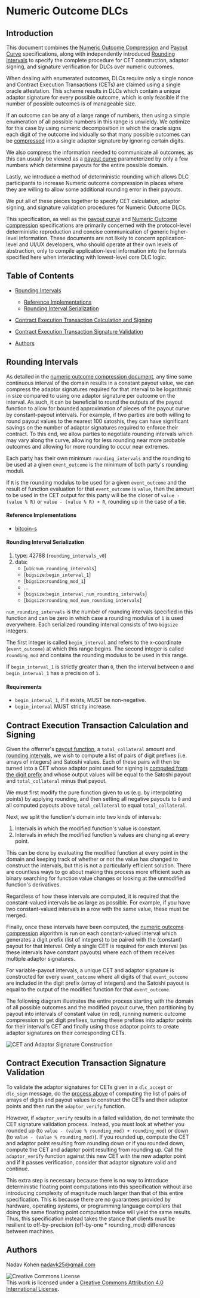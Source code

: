# Numeric Outcome DLCs

## Introduction

This document combines the [Numeric Outcome Compression](NumericOutcomeCompression.md) and [Payout Curve](PayoutCurve.md) specifications, along with
independently introduced [Rounding Intervals](#rounding-intervals) to specify the complete procedure for CET
construction, adaptor signing, and signature verification for DLCs over numeric outcomes.

When dealing with enumerated outcomes, DLCs require only a single nonce and Contract Execution
Transactions (CETs) are claimed using a single oracle attestation.
This scheme results in DLCs which contain a unique adaptor signature for every possible outcome, which
is only feasible if the number of possible outcomes is of manageable size. 

If an outcome can be any of a large range of numbers, then using a simple enumeration of
all possible numbers in this range is unwieldy.
We optimize for this case by using numeric decomposition in which the oracle signs each digit of the outcome
individually so that many possible outcomes can be [compressed](NumericOutcomeCompression.md) into a single adaptor signature by ignoring certain digits.

We also compress the information needed to communicate all outcomes, as this can usually be viewed as a
[payout curve](PayoutCurve.md) parameterized by only a few numbers which determine payouts for the entire possible domain.

Lastly, we introduce a method of deterministic rounding which allows DLC participants to increase Numeric
outcome compression in places where they are willing to allow some additional rounding error in their payouts.

We put all of these pieces together to specify CET calculation, adaptor signing, and signature validation procedures
for Numeric Outcome DLCs.

This specification, as well as the [payout curve](PayoutCurve.md) and [Numeric Outcome compression](NumericOutcomeCompression.md) specifications are primarily concerned
with the protocol-level deterministic reproduction and concise communication of generic higher-level information.
These documents are not likely to concern application-level and UI/UX developers, who should operate at
their own levels of abstraction, only to compile application-level information into the formats specified here
when interacting with lowest-level core DLC logic.

## Table of Contents

* [Rounding Intervals](#rounding-intervals)
  * [Reference Implementations](#reference-implementations)
  * [Rounding Interval Serialization](#rounding-interval-serialization)

* [Contract Execution Transaction Calculation and Signing](#contract-execution-transaction-calculation-and-signing)
* [Contract Execution Transaction Signature Validation](#contract-execution-transaction-signature-validation)
* [Authors](#authors)

## Rounding Intervals

As detailed in the [numeric outcome compression document](NumericOutcomeCompression.md#numeric-outcome-compression), any time some continuous interval of the domain results in a constant
payout value, we can compress the adaptor signatures required for that interval to be logarithmic in size compared to using one adaptor
signature per outcome on the interval.
As such, it can be beneficial to round the outputs of the payout function to allow for bounded approximation of pieces of the payout
curve by constant-payout intervals.
For example, if two parties are both willing to round payout values to the nearest 100 satoshis, they can have significant savings
on the number of adaptor signatures required to enforce their contract.
To this end, we allow parties to negotiate rounding intervals which may vary along the curve, allowing for less rounding near more
probable outcomes and allowing for more rounding to occur near extremes.

Each party has their own minimum `rounding_intervals` and the rounding to be used at a given `event_outcome` is the minimum
of both party's rounding moduli.

If `R` is the rounding modulus to be used for a given `event_outcome` and the result of function evaluation for that `event_outcome` is `value`,
then the amount to be used in the CET output for this party will be the closer of `value - (value % R)` or `value - (value % R) + R`, rounding
up in the case of a tie.

#### Reference Implementations

* [bitcoin-s](https://github.com/bitcoin-s/bitcoin-s/blob/adaptor-dlc/core/src/main/scala/org/bitcoins/core/protocol/dlc/RoundingIntervals.scala)

#### Rounding Interval Serialization

1. type: 42788 (`rounding_intervals_v0`)
2. data:
   * [`u16`:`num_rounding_intervals`]
   * [`bigsize`:`begin_interval_1`]
   * [`bigsize`:`rounding_mod_1`]
   * ...
   * [`bigsize`:`begin_interval_num_rounding_intervals`]
   * [`bigsize`:`rounding_mod_num_rounding_intervals`]

`num_rounding_intervals` is the number of rounding intervals specified in this function and can be
zero in which case a rounding modulus of `1` is used everywhere.
Each serialized rounding interval consists of two `bigsize` integers.

The first integer is called `begin_interval` and refers to the x-coordinate (`event_outcome`) at which this range begins.
The second integer is called `rounding_mod` and contains the rounding modulus to be used in this range.

If `begin_interval_1` is strictly greater than `0`, then the interval between `0` and `begin_interval_1` has a precision of `1`.

#### Requirements

* `begin_interval_1`, if it exists, MUST be non-negative.
* `begin_interval` MUST strictly increase.

## Contract Execution Transaction Calculation and Signing

Given the offerrer's [payout function](PayoutCurve.md), a `total_collateral` amount and [rounding intervals](#rounding-intervals), we wish to compute a list of pairs
of digit prefixes (i.e. arrays of integers) and Satoshi values.
Each of these pairs will then be turned into a CET whose adaptor point used for signing is [computed from the digit prefix](NumericOutcomeCompression.md#adaptor-points-with-multiple-signatures) and
whose output values will be equal to the Satoshi payout and `total_collateral` minus that payout.

We must first modify the pure function given to us (e.g. by interpolating points) by applying rounding, and then setting all
negative payouts to `0` and all computed payouts above `total_collateral` to equal `total_collateral`.

Next, we split the function's domain into two kinds of intervals:

1. Intervals in which the modified function's value is constant.
2. Intervals in which the modified function's values are changing at every point.

This can be done by evaluating the modified function at every point in the domain and keeping track of whether or not the value has
changed to construct the intervals, but this is not a particularly efficient solution.
There are countless ways to go about making this process more efficient such as binary searching for function value changes or looking
at the unmodified function's derivatives.

Regardless of how these intervals are computed, it is required that the constant-valued intervals be as large as possible.
For example, if you have two constant-valued intervals in a row with the same value, these must be merged.

Finally, once these intervals have been computed, the [numeric outcome compression](NumericOutcomeCompression.md#numeric-outcome-compression) algorithm is run on each constant-valued interval
which generates a digit prefix (list of integers) to be paired with the (constant) payout for that interval.
Only a single CET is required for each interval (as these intervals have constant payouts) where each of them receives multiple adaptor signatures.

For variable-payout intervals, a unique CET and adaptor signature is constructed for every `event_outcome` where all digits of that `event_outcome`
are included in the digit prefix (array of integers) and the Satoshi payout is equal to the output of the modified function for that `event_outcome`.

The following diagram illustrates the entire process starting with the domain of all possible outcomes and the modified payout curve, then
partitioning by payout into intervals of constant value (in red), running numeric outcome compression to get digit prefixes, turning these prefixes
into adaptor points for their interval's CET and finally using those adaptor points to create adaptor signatures on their corresponding CETs.

![CET and Adaptor Signature Construction](images/DLCCompressionWhiteBack.png)

## Contract Execution Transaction Signature Validation

To validate the adaptor signatures for CETs given in a `dlc_accept` or `dlc_sign` message, do the [process above](#contract-execution-transaction-calculation-and-signing) of computing the list of pairs of
arrays of digits and payout values to construct the CETs and their adaptor points and then run the `adaptor_verify` function.

However, if `adaptor_verify` results in a failed validation, do not terminate the CET signature validation process.
Instead, you must look at whether you rounded up (to `value - (value % rounding_mod) + rounding_mod`)
or down (to `value - (value % rounding_mod)`).
If you rounded up, compute the CET and adaptor point resulting from rounding down or if you rounded down, compute the CET and adaptor point
 resulting from rounding up.
Call the `adaptor_verify` function against this new CET with the new adaptor point and if it passes verification, consider that adaptor signature
valid and continue.

This extra step is necessary because there is no way to introduce deterministic floating point computations into this specification without also
introducing complexity of magnitude much larger than that of this entire specification.
This is because there are no guarantees provided by hardware, operating systems, or programming language compilers that doing the same
floating point computation twice will yield the same results.
Thus, this specification instead takes the stance that clients must be resilient to off-by-precision (off-by-one * rounding_mod) differences between machines.

## Authors

Nadav Kohen <nadavk25@gmail.com>

![Creative Commons License](https://i.creativecommons.org/l/by/4.0/88x31.png "License CC-BY")
<br>
This work is licensed under a [Creative Commons Attribution 4.0 International License](http://creativecommons.org/licenses/by/4.0/).

